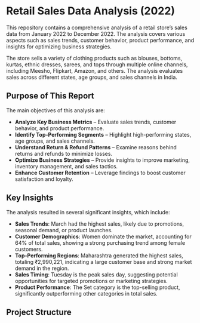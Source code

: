 # Retail Sales Data Analysis (2022)

This repository contains a comprehensive analysis of a retail store’s sales data from January 2022 to December 2022. The analysis covers various aspects such as sales trends, customer behavior, product performance, and insights for optimizing business strategies.

The store sells a variety of clothing products such as blouses, bottoms, kurtas, ethnic dresses, sarees, and tops through multiple online channels, including Meesho, Flipkart, Amazon, and others. The analysis evaluates sales across different states, age groups, and sales channels in India.

## Purpose of This Report

The main objectives of this analysis are:
- **Analyze Key Business Metrics** – Evaluate sales trends, customer behavior, and product performance.
- **Identify Top-Performing Segments** – Highlight high-performing states, age groups, and sales channels.
- **Understand Return & Refund Patterns** – Examine reasons behind returns and refunds to minimize losses.
- **Optimize Business Strategies** – Provide insights to improve marketing, inventory management, and sales tactics.
- **Enhance Customer Retention** – Leverage findings to boost customer satisfaction and loyalty.

## Key Insights

The analysis resulted in several significant insights, which include:
- **Sales Trends**: March had the highest sales, likely due to promotions, seasonal demand, or product launches.
- **Customer Demographics**: Women dominate the market, accounting for 64% of total sales, showing a strong purchasing trend among female customers.
- **Top-Performing Regions**: Maharashtra generated the highest sales, totaling ₹2,990,221, indicating a large customer base and strong market demand in the region.
- **Sales Timing**: Tuesday is the peak sales day, suggesting potential opportunities for targeted promotions or marketing strategies.
- **Product Performance**: The Set category is the top-selling product, significantly outperforming other categories in total sales.

## Project Structure

